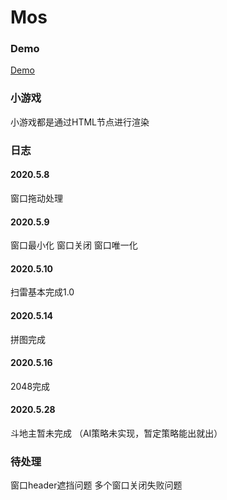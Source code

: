 # Mos
### Demo
[Demo](http://mos.amazing-w.top)
### 小游戏
小游戏都是通过HTML节点进行渲染
### 日志
#### 2020.5.8
窗口拖动处理
#### 2020.5.9
窗口最小化
窗口关闭
窗口唯一化
#### 2020.5.10
扫雷基本完成1.0
#### 2020.5.14
拼图完成
#### 2020.5.16
2048完成
#### 2020.5.28
斗地主暂未完成
（AI策略未实现，暂定策略能出就出）

### 待处理
窗口header遮挡问题
多个窗口关闭失败问题

